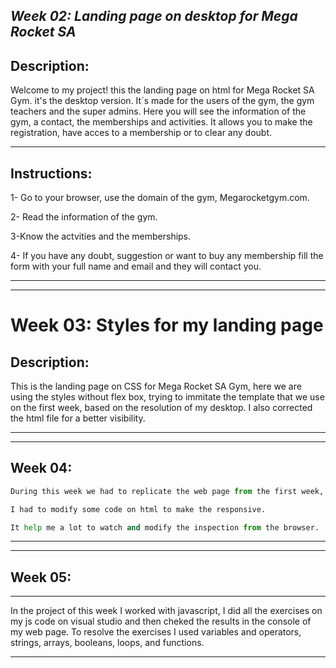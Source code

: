 <em> Week 02: Landing page on desktop for Mega Rocket SA </em>
---
## Description:
Welcome to my project! this the landing page on html for Mega Rocket SA Gym. it's the desktop version. It´s made for the users of the gym, the gym teachers and the super admins. Here you will see the information of the gym, a contact, the memberships and activities. It allows you to make the registration, have acces to a membership or to clear any doubt. 

---
## Instructions:

1- Go to your browser, use the domain of the gym, Megarocketgym.com.

2- Read the information of the gym.

3-Know the actvities and the memberships.

4- If you have any doubt, suggestion or want to buy any membership fill the form with your full name and email and they will contact you.

---
---

# Week 03: Styles for my landing page


## Description: 
This is the landing page on CSS for Mega Rocket SA Gym, here we are using the styles without flex box, trying to immitate the template that we use on the first week, based on the resolution of my desktop.
I also corrected the html file for a better visibility.

---
---

## Week 04:

```python
During this week we had to replicate the web page from the first week, we used responsive design, according to mobile first and then we did the responsive for tablet and desktop adding flexbox and media query in case we needed to use it.

I had to modify some code on html to make the responsive. 

It help me a lot to watch and modify the inspection from the browser.
```

-----
----
## Week 05:
----

In the project of this week I worked with javascript, I did all the exercises on my js code on visual studio and then cheked the results in the console of my web page. To resolve the exercises I used variables and operators, strings, arrays, booleans, loops, and functions.

---